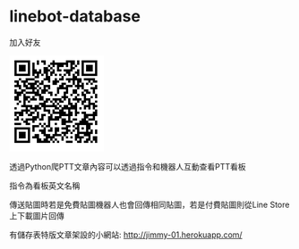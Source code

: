 # linebot-database

加入好友

![image](https://github.com/jimmy801/linebot-database/blob/master/Add/QR%20code.jpg)

透過Python爬PTT文章內容可以透過指令和機器人互動查看PTT看板

指令為看板英文名稱

傳送貼圖時若是免費貼圖機器人也會回傳相同貼圖，若是付費貼圖則從Line Store上下載圖片回傳


有儲存表特版文章架設的小網站: http://jimmy-01.herokuapp.com/
